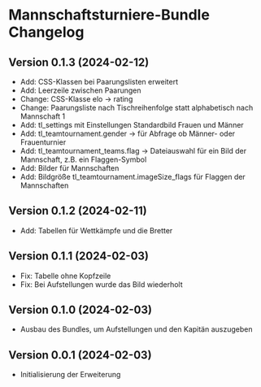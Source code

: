 # Mannschaftsturniere-Bundle Changelog

## Version 0.1.3 (2024-02-12)

* Add: CSS-Klassen bei Paarungslisten erweitert
* Add: Leerzeile zwischen Paarungen
* Change: CSS-Klasse elo -> rating
* Change: Paarungsliste nach Tischreihenfolge statt alphabetisch nach Mannschaft 1
* Add: tl_settings mit Einstellungen Standardbild Frauen und Männer
* Add: tl_teamtournament.gender -> für Abfrage ob Männer- oder Frauenturnier
* Add: tl_teamtournament_teams.flag -> Dateiauswahl für ein Bild der Mannschaft, z.B. ein Flaggen-Symbol
* Add: Bilder für Mannschaften
* Add: Bildgröße tl_teamtournament.imageSize_flags für Flaggen der Mannschaften

## Version 0.1.2 (2024-02-11)

* Add: Tabellen für Wettkämpfe und die Bretter

## Version 0.1.1 (2024-02-03)

* Fix: Tabelle ohne Kopfzeile
* Fix: Bei Aufstellungen wurde das Bild wiederholt

## Version 0.1.0 (2024-02-03)

* Ausbau des Bundles, um Aufstellungen und den Kapitän auszugeben

## Version 0.0.1 (2024-02-03)

* Initialisierung der Erweiterung

